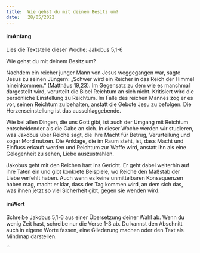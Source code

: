 ```yaml
---
title:  Wie gehst du mit deinem Besitz um?
date:   28/05/2022
---
```


#### imAnfang

Lies die Textstelle dieser Woche: Jakobus 5,1-6

Wie gehst du mit deinem Besitz um?

Nachdem ein reicher junger Mann von Jesus weggegangen war, sagte Jesus zu seinen Jüngern: „Schwer wird ein Reicher in das Reich der Himmel hineinkommen.“ (Matthäus 19,23). Im Gegensatz zu dem wie es manchmal dargestellt wird, verurteilt die Bibel Reichtum an sich nicht. Kritisiert wird die persönliche Einstellung zu Reichtum. Im Falle des reichen Mannes zog er es vor, seinen Reichtum zu behalten, anstatt die Gebote Jesu zu befolgen. Die Herzenseinstellung ist das ausschlaggebende.

Wie bei allen Dingen, die uns Gott gibt, ist auch der Umgang mit Reichtum entscheidender als die Gabe an sich. In dieser Woche werden wir studieren, was Jakobus über Reiche sagt, die ihre Macht für Betrug, Verurteilung und sogar Mord nutzen. Die Anklage, die im Raum steht, ist, dass Macht und Einfluss erkauft werden und Reichtum zur Waffe wird, anstatt ihn als eine Gelegenheit zu sehen, Liebe auszustrahlen.

Jakobus geht mit den Reichen hart ins Gericht. Er geht dabei weiterhin auf ihre Taten ein und gibt konkrete Beispiele, wo Reiche den Maßstab der Liebe verfehlt haben. Auch wenn es keine unmittelbaren Konsequenzen haben mag, macht er klar, dass der Tag kommen wird, an dem sich das, was ihnen jetzt so viel Sicherheit gibt, gegen sie wenden wird.

#### imWort

Schreibe Jakobus 5,1-6 aus einer Übersetzung deiner Wahl ab. Wenn du wenig Zeit hast, schreibe nur die Verse 1-3 ab. Du kannst den Abschnitt auch in eigene Worte fassen, eine Gliederung machen oder den Text als Mindmap darstellen.

``
